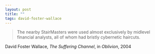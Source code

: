 ```yaml
---
layout: post
title: ""
tags: david-foster-wallace
--- 
```


> The nearby StairMasters were used almost exclusively by midlevel financial analysts, all of whom had bristly cybernetic haircuts.

David Foster Wallace, _The Suffering Channel_, in _Oblivion_, 2004
